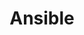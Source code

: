 ---
title: Ansible
description: 'Ansible is an automation tool for server provisioning, configuration and management which allows you to organize your servers into groups and more.'
authors: ["Linode"]
contributors: ["Linode"]
published: 2020-07-15
keywords: ["ansible", "configuration management"]
license: '[CC BY-ND 4.0](https://creativecommons.org/licenses/by-nd/4.0)'
show_in_lists: true
aliases: ['/applications/configuration-management/ansible/']
---
